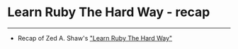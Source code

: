 # Learn Ruby The Hard Way - recap
---

- Recap of Zed A. Shaw's ["Learn Ruby The Hard Way"](https://learnrubythehardway.org/book/)
